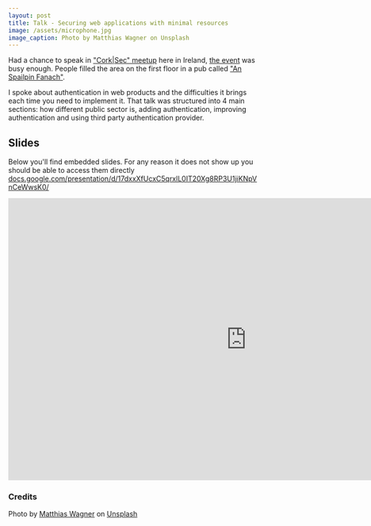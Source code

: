 ```yaml
---
layout: post
title: Talk - Securing web applications with minimal resources
image: /assets/microphone.jpg
image_caption: Photo by Matthias Wagner on Unsplash
---
```


Had a chance to speak in ["Cork|Sec" meetup](https://www.meetup.com/CorkSec/) here in Ireland, 
[the event](https://www.meetup.com/CorkSec/events/265337771/) was busy enough. People filled the area on the 
first floor in a pub called ["An Spailpin Fanach"](https://www.facebook.com/anspailpinfanac/).

I spoke about authentication in web products and the difficulties it brings each time you need to implement it.
That talk was structured into 4 main sections: how different public sector is, adding authentication, improving 
authentication and using third party authentication provider.

## Slides

Below you'll find embedded slides. For any reason it does not show up you should be able to access them directly 
[docs.google.com/presentation/d/17dxxXfUcxC5qrxlL0IT20Xg8RP3U1jiKNpVnCeWwsK0/](https://docs.google.com/presentation/d/17dxxXfUcxC5qrxlL0IT20Xg8RP3U1jiKNpVnCeWwsK0/) 

<div class="d-flex justify-content-center align-items-start mb-4">
    <iframe src="https://docs.google.com/presentation/d/e/2PACX-1vTTgrcIpntVSqsJU1jMvjecAXKSsINsPuV_VRwWLOy8hECJY7KMzbg4EeKjzJamFvyGLkTupAav_qE2/embed?start=false&loop=false&delayms=3000" frameborder="0" width="960" height="569" allowfullscreen="true" mozallowfullscreen="true" webkitallowfullscreen="true"></iframe>
</div>

### Credits

Photo by [Matthias Wagner](https://unsplash.com/@matwag) on [Unsplash](https://unsplash.com/s/photos/microphone)
